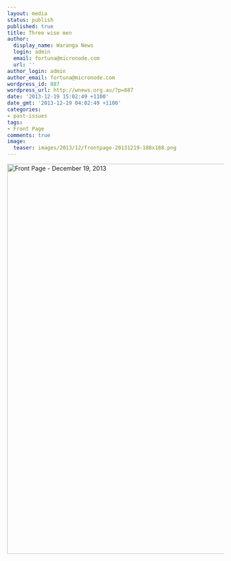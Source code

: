 ```yaml
---
layout: media
status: publish
published: true
title: Three wise men
author:
  display_name: Waranga News
  login: admin
  email: fortuna@micronode.com
  url: ''
author_login: admin
author_email: fortuna@micronode.com
wordpress_id: 887
wordpress_url: http://wnews.org.au/?p=887
date: '2013-12-19 15:02:49 +1100'
date_gmt: '2013-12-19 04:02:49 +1100'
categories:
- past-issues
tags:
- Front Page
comments: true
image:
  teaser: images/2013/12/frontpage-20131219-188x188.png
---
```


<a href="{{ site.url }}/images/2013/12/frontpage-20131219.pdf"><img class="alignnone size-full wp-image-885" alt="Front Page - December 19, 2013" src="{{ site.url }}/images/2013/12/frontpage-20131219.png" width="624" height="907" /></a>
